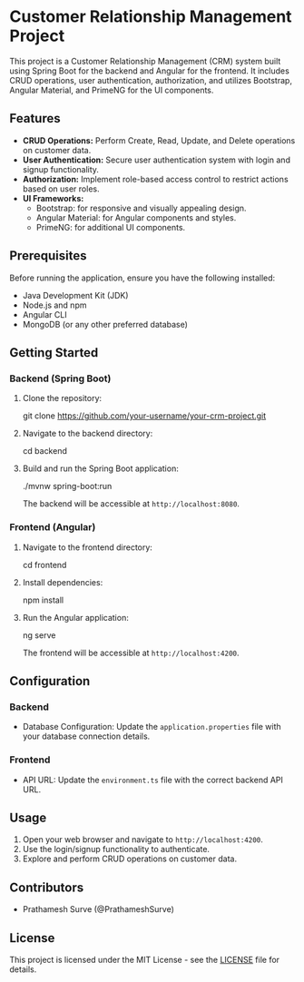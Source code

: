 # Customer Relationship Management Project

This project is a Customer Relationship Management (CRM) system built using Spring Boot for the backend and Angular for the frontend. It includes CRUD operations, user authentication, authorization, and utilizes Bootstrap, Angular Material, and PrimeNG for the UI components.

## Features

- **CRUD Operations:** Perform Create, Read, Update, and Delete operations on customer data.
- **User Authentication:** Secure user authentication system with login and signup functionality.
- **Authorization:** Implement role-based access control to restrict actions based on user roles.
- **UI Frameworks:**
  - Bootstrap: for responsive and visually appealing design.
  - Angular Material: for Angular components and styles.
  - PrimeNG: for additional UI components.

## Prerequisites

Before running the application, ensure you have the following installed:

- Java Development Kit (JDK)
- Node.js and npm
- Angular CLI
- MongoDB (or any other preferred database)

## Getting Started

### Backend (Spring Boot)

1. Clone the repository:

    git clone https://github.com/your-username/your-crm-project.git

2. Navigate to the backend directory:

    cd backend

3. Build and run the Spring Boot application:

    ./mvnw spring-boot:run

   The backend will be accessible at `http://localhost:8080`.

### Frontend (Angular)

1. Navigate to the frontend directory:

    cd frontend

2. Install dependencies:

    npm install

3. Run the Angular application:

    ng serve

   The frontend will be accessible at `http://localhost:4200`.

## Configuration

### Backend

- Database Configuration: Update the `application.properties` file with your database connection details.

### Frontend

- API URL: Update the `environment.ts` file with the correct backend API URL.

## Usage

1. Open your web browser and navigate to `http://localhost:4200`.
2. Use the login/signup functionality to authenticate.
3. Explore and perform CRUD operations on customer data.

## Contributors

- Prathamesh Surve (@PrathameshSurve)

## License

This project is licensed under the MIT License - see the [LICENSE](LICENSE) file for details.
